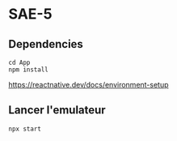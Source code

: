 # SAE-5

## Dependencies
```
cd App
npm install
```

https://reactnative.dev/docs/environment-setup


## Lancer l'emulateur
```
npx start
```